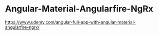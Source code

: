 # Angular-Material-Angularfire-NgRx
https://www.udemy.com/angular-full-app-with-angular-material-angularfire-ngrx/
